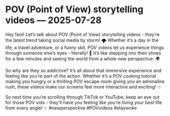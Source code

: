 # POV (Point of View) storytelling videos — 2025-07-28

Hey fam! Let’s talk about POV (Point of View) storytelling videos - they’re the latest trend taking social media by storm! 🌪️ Whether it’s a day in the life, a travel adventure, or a funny skit, POV videos let us experience things through someone else’s eyes - literally! 👀 It’s like stepping into their shoes for a few minutes and seeing the world from a whole new perspective. 🌍

So why are they so addictive? It’s all about that immersive experience and feeling like you’re part of the action. Whether it’s a POV cooking tutorial making you hungry or a thrilling POV escape room giving you an adrenaline rush, these videos make our screens feel more interactive and exciting! 💥

So next time you’re scrolling through TikTok or YouTube, keep an eye out for those POV vids - they’ll have you feeling like you’re living your best life from every angle! ✨ #newperspective #POVvideos #staywoke